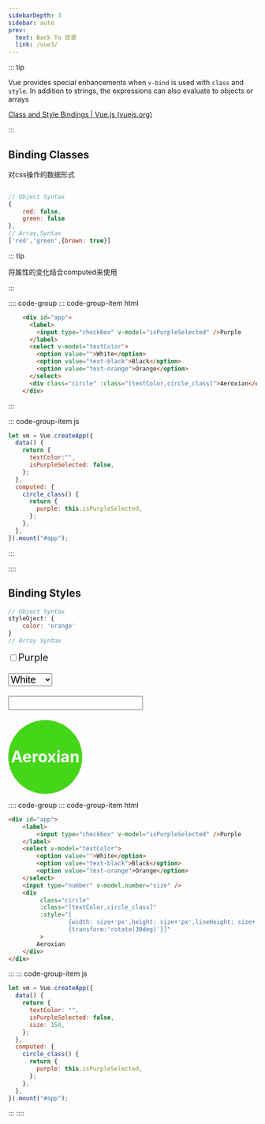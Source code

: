 ```yaml
---
sidebarDepth: 3
sidebar: auto
prev:
  text: Back To 目录
  link: /vue3/
---
```


::: tip

 Vue provides special enhancements when `v-bind` is used with `class` and `style`. In addition to strings, the expressions can also evaluate to objects or arrays

[Class and Style Bindings | Vue.js (vuejs.org)](https://v3.vuejs.org/guide/class-and-style.html#class-and-style-bindings)

:::

## Binding Classes

对css操作的数据形式

```js
	
// Object Syntax
{			
    red: false,
    green: false
},
// Array,Syntax
['red','green',{brown: true}] 
```

::: tip

将属性的变化结合computed来使用

:::

:::: code-group
::: code-group-item html

```html {10}
    <div id="app">
      <label>
        <input type="checkbox" v-model="isPurpleSelected" />Purple
      </label>
      <select v-model="textColor">
        <option value="">White</option>
        <option value="text-black">Black</option>
        <option value="text-orange">Orange</option>
      </select>
      <div class="circle" :class="[textColor,circle_class]">Aeroxian</div>
    </div>
```

:::

::: code-group-item js

```js {9-13}
let vm = Vue.createApp({
  data() {
    return {
      textColor:"",
      isPurpleSelected: false,
    };
  },
  computed: {
    circle_class() {
      return {
        purple: this.isPurpleSelected,
      };
    },
  },
}).mount("#app");
```

:::

::::



<common-codepen-snippet title="css style vue-1" slug="qBPdqjg"/> 

## Binding Styles

```js
// Object Syntax
styleOject: {
	color: 'orange'
}
// Array Syntax
```

<label>
    <input type="checkbox" v-model="isPurpleSelected" />Purple
</label>

<select v-model="textColor">
    <option value="">White</option>
    <option value="text-black">Black</option>
    <option value="text-orange">Orange</option>
</select>
<input type="number" v-model.number="size" />
<div
     class="circle"
     :class="[textColor,circle_class]"
     :style="[
             {width: size+'px',height: size+'px',lineHeight: size+'px'},
             {transform:'rotate(30deg)'}]"
     >
    Aeroxian
</div>




:::: code-group
::: code-group-item html

```html {11-17}
<div id="app">
    <label>
        <input type="checkbox" v-model="isPurpleSelected" />Purple
    </label>
    <select v-model="textColor">
        <option value="">White</option>
        <option value="text-black">Black</option>
        <option value="text-orange">Orange</option>
    </select>
    <input type="number" v-model.number="size" />
    <div
         class="circle"
         :class="[textColor,circle_class]"
         :style="[
                 {width: size+'px',height: size+'px',lineHeight: size+'px'},
                 {transform:'rotate(30deg)'}]"
         >
        Aeroxian
    </div>
</div>
```

:::
::: code-group-item js

```js
let vm = Vue.createApp({
  data() {
    return {
      textColor: "",
      isPurpleSelected: false,
      size: 150,
    };
  },
  computed: {
    circle_class() {
      return {
        purple: this.isPurpleSelected,
      };
    },
  },
}).mount("#app");
```

:::
::::















<script>
  export default {
    data() {
      return {
        textColor: "",
        isPurpleSelected: false,
        size: 150,
      };
    },
    computed: {
      circle_class() {
        return {
          purple: this.isPurpleSelected,
        };
      },
    }
  }
</script>
<style>
    label {
        margin-bottom: 20px;
        font-size: 20px;
        display: block;
    }
    select{
        font-size: 20px;
        margin-bottom: 20px;
    }
    input[type=number]{
        display: block;
        font-size: 20px;
        margin-bottom: 20px;
    }
    .circle{
        width: 150px;
        height: 150px;
        border-radius: 100%;
        background-color: #45D619;
        text-align: center;
        color: #fff;
        line-height: 150px;
        font-size: 32px;
        font-weight: bold;
    }
    .purple{
        background-color: #767DEA;
    }
    .text-black{
        color: #424242;
    }
    .text-orange{
        color: #FFC26F;
    }
</style>



